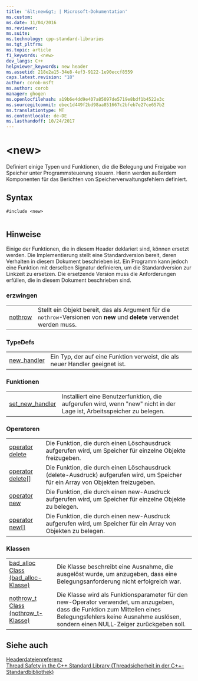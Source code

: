 ```yaml
---
title: '&lt;new&gt; | Microsoft-Dokumentation'
ms.custom: 
ms.date: 11/04/2016
ms.reviewer: 
ms.suite: 
ms.technology: cpp-standard-libraries
ms.tgt_pltfrm: 
ms.topic: article
f1_keywords: <new>
dev_langs: C++
helpviewer_keywords: new header
ms.assetid: 218e2a15-34e8-4ef3-9122-1e90eccf8559
caps.latest.revision: "18"
author: corob-msft
ms.author: corob
manager: ghogen
ms.openlocfilehash: a19b6e4dd9e407a85097de5719e8bdf1b4522e3c
ms.sourcegitcommit: ebec1d449f2bd98aa851667c2bfeb7e27ce657b2
ms.translationtype: MT
ms.contentlocale: de-DE
ms.lasthandoff: 10/24/2017
---
```

# <a name="ltnewgt"></a>&lt;new&gt;
Definiert einige Typen und Funktionen, die die Belegung und Freigabe von Speicher unter Programmsteuerung steuern. Hierin werden außerdem Komponenten für das Berichten von Speicherverwaltungsfehlern definiert.  
  
## <a name="syntax"></a>Syntax  
  
```  
#include <new>  
  
```  
  
## <a name="remarks"></a>Hinweise  
 Einige der Funktionen, die in diesem Header deklariert sind, können ersetzt werden. Die Implementierung stellt eine Standardversion bereit, deren Verhalten in diesem Dokument beschrieben ist. Ein Programm kann jedoch eine Funktion mit derselben Signatur definieren, um die Standardversion zur Linkzeit zu ersetzen. Die ersetzende Version muss die Anforderungen erfüllen, die in diesem Dokument beschrieben sind.  
  
### <a name="objects"></a>erzwingen  
  
|||  
|-|-|  
|[nothrow](../standard-library/new-functions.md#nothrow)|Stellt ein Objekt bereit, das als Argument für die `nothrow`-Versionen von **new** und **delete** verwendet werden muss.|  
  
### <a name="typedefs"></a>TypeDefs  
  
|||  
|-|-|  
|[new_handler](../standard-library/new-typedefs.md#new_handler)|Ein Typ, der auf eine Funktion verweist, die als neuer Handler geeignet ist.|  
  
### <a name="functions"></a>Funktionen  
  
|||  
|-|-|  
|[set_new_handler](../standard-library/new-functions.md#set_new_handler)|Installiert eine Benutzerfunktion, die aufgerufen wird, wenn "new" nicht in der Lage ist, Arbeitsspeicher zu belegen.|  
  
### <a name="operators"></a>Operatoren  
  
|||  
|-|-|  
|[operator delete](../standard-library/new-operators.md#op_delete)|Die Funktion, die durch einen Löschausdruck aufgerufen wird, um Speicher für einzelne Objekte freizugeben.|  
|[operator delete&#91;&#93;](../standard-library/new-operators.md#op_delete_arr)|Die Funktion, die durch einen Löschausdruck (delete-Ausdruck) aufgerufen wird, um Speicher für ein Array von Objekten freizugeben.|  
|[operator new](../standard-library/new-operators.md#op_new)|Die Funktion, die durch einen new-Ausdruck aufgerufen wird, um Speicher für einzelne Objekte zu belegen.|  
|[operator new&#91;&#93;](../standard-library/new-operators.md#op_new_arr)|Die Funktion, die durch einen new-Ausdruck aufgerufen wird, um Speicher für ein Array von Objekten zu belegen.|  
  
### <a name="classes"></a>Klassen  
  
|||  
|-|-|  
|[bad_alloc Class (bad_alloc-Klasse)](../standard-library/bad-alloc-class.md)|Die Klasse beschreibt eine Ausnahme, die ausgelöst wurde, um anzugeben, dass eine Belegungsanforderung nicht erfolgreich war.|  
|[nothrow_t Class (nothrow_t-Klasse)](../standard-library/nothrow-t-structure.md)|Die Klasse wird als Funktionsparameter für den new-Operator verwendet, um anzugeben, dass die Funktion zum Mitteilen eines Belegungsfehlers keine Ausnahme auslösen, sondern einen NULL-Zeiger zurückgeben soll.|  
  
## <a name="see-also"></a>Siehe auch  
 [Headerdateienreferenz](../standard-library/cpp-standard-library-header-files.md)   
 [Thread Safety in the C++ Standard Library (Threadsicherheit in der C++-Standardbibliothek)](../standard-library/thread-safety-in-the-cpp-standard-library.md)



